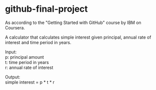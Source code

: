# github-final-project
As according to the "Getting Started with GitHub" course by IBM on Coursera.

A calculator that calculates simple interest given principal, annual rate of interest and time period in years.<br>

Input:<br>
   p: principal amount<br>
   t: time period in years<br>
   r: annual rate of interest<br>
   
Output:<br>
   simple interest = p * t * r<br>
